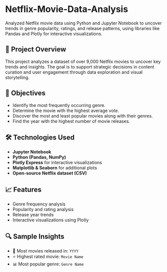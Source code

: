 # Netflix-Movie-Data-Analysis

Analyzed Netflix movie data using Python and Jupyter Notebook to uncover trends in genre popularity, ratings, and release patterns, using libraries like Pandas and Plotly for interactive visualizations.

## 📌 Project Overview
This project analyzes a dataset of over 9,000 Netflix movies to uncover key trends and insights. The goal is to support strategic decisions in content curation and user engagement through data exploration and visual storytelling.

## 🎯 Objectives
- Identify the most frequently occurring genre.
- Determine the movie with the highest average vote.
- Discover the most and least popular movies along with their genres.
- Find the year with the highest number of movie releases.

## 🛠️ Technologies Used
- **Jupyter Notebook**
- **Python (Pandas, NumPy)**
- **Plotly Express** for interactive visualizations
- **Matplotlib & Seaborn** for additional plots
- **Open-source Netflix dataset (CSV)**

## 📈 Features
- Genre frequency analysis
- Popularity and rating analysis
- Release year trends
- Interactive visualizations using Plotly


## 🔍 Sample Insights
- 📅 Most movies released in: `YYYY`
- ⭐ Highest rated movie: `Movie Name`
- 📊 Most popular genre: `Genre Name`

